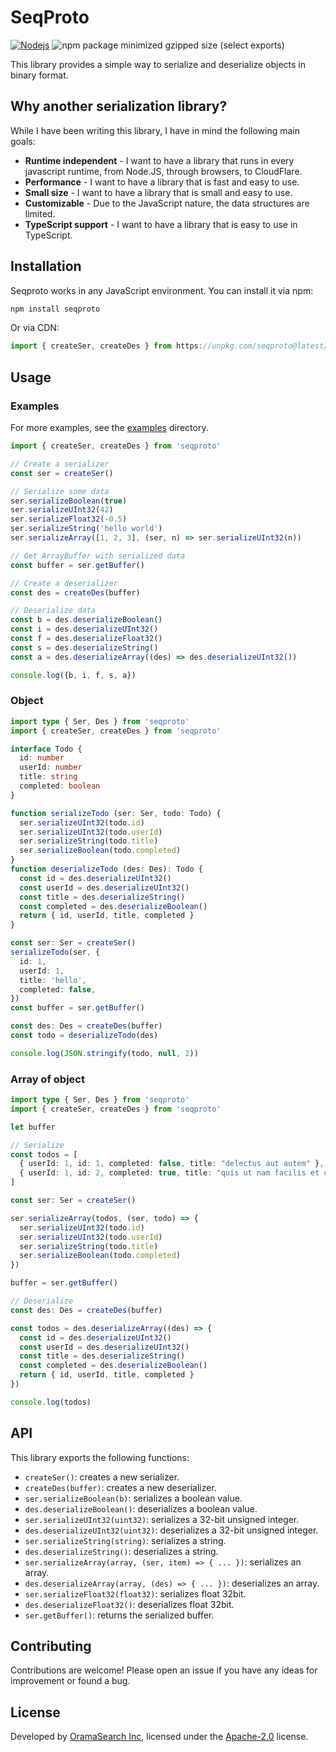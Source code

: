 # SeqProto

[![Nodejs](https://github.com/oramasearch/seqproto/actions/workflows/nodejs.yml/badge.svg)](https://github.com/oramasearch/seqproto/actions/workflows/nodejs.yml)
![npm package minimized gzipped size (select exports)](https://img.shields.io/bundlejs/size/seqproto)

This library provides a simple way to serialize and deserialize objects in binary format.

## Why another serialization library?

While I have been writing this library, I have in mind the following main goals:
- **Runtime independent** - I want to have a library that runs in every javascript runtime, from Node.JS, through browsers, to CloudFlare.
- **Performance** - I want to have a library that is fast and easy to use.
- **Small size** - I want to have a library that is small and easy to use.
- **Customizable** - Due to the JavaScript nature, the data structures are limited.
- **TypeScript support** - I want to have a library that is easy to use in TypeScript.

## Installation

Seqproto works in any JavaScript environment. You can install it via npm:

```sh
npm install seqproto
```

Or via CDN:

```js
import { createSer, createDes } from https://unpkg.com/seqproto@latest/dist/esm/index.js
```

## Usage

### Examples

For more examples, see the [examples](https://github.com/oramasearch/seqproto/tree/main/examples) directory.

```typescript
import { createSer, createDes } from 'seqproto'

// Create a serializer
const ser = createSer()

// Serialize some data
ser.serializeBoolean(true)
ser.serializeUInt32(42)
ser.serializeFloat32(-0.5)
ser.serializeString('hello world')
ser.serializeArray([1, 2, 3], (ser, n) => ser.serializeUInt32(n))

// Get ArrayBuffer with serialized data
const buffer = ser.getBuffer()

// Create a deserializer
const des = createDes(buffer)

// Deserialize data
const b = des.deserializeBoolean()
const i = des.deserializeUInt32()
const f = des.deserializeFloat32()
const s = des.deserializeString()
const a = des.deserializeArray((des) => des.deserializeUInt32())

console.log({b, i, f, s, a})
```

### Object

```typescript
import type { Ser, Des } from 'seqproto'
import { createSer, createDes } from 'seqproto'

interface Todo {
  id: number
  userId: number
  title: string
  completed: boolean
}

function serializeTodo (ser: Ser, todo: Todo) {
  ser.serializeUInt32(todo.id)
  ser.serializeUInt32(todo.userId)
  ser.serializeString(todo.title)
  ser.serializeBoolean(todo.completed)
}
function deserializeTodo (des: Des): Todo {
  const id = des.deserializeUInt32()
  const userId = des.deserializeUInt32()
  const title = des.deserializeString()
  const completed = des.deserializeBoolean()
  return { id, userId, title, completed }
}

const ser: Ser = createSer()
serializeTodo(ser, {
  id: 1,
  userId: 1,
  title: 'hello',
  completed: false,
})
const buffer = ser.getBuffer()

const des: Des = createDes(buffer)
const todo = deserializeTodo(des)

console.log(JSON.stringify(todo, null, 2))
```

### Array of object

```typescript
import type { Ser, Des } from 'seqproto'
import { createSer, createDes } from 'seqproto'

let buffer

// Serialize
const todos = [
  { userId: 1, id: 1, completed: false, title: "delectus aut autem" },
  { userId: 1, id: 2, completed: true, title: "quis ut nam facilis et officia qui" }
]

const ser: Ser = createSer()

ser.serializeArray(todos, (ser, todo) => {
  ser.serializeUInt32(todo.id)
  ser.serializeUInt32(todo.userId)
  ser.serializeString(todo.title)
  ser.serializeBoolean(todo.completed)
})

buffer = ser.getBuffer()

// Deserialize
const des: Des = createDes(buffer)

const todos = des.deserializeArray((des) => {
  const id = des.deserializeUInt32()
  const userId = des.deserializeUInt32()
  const title = des.deserializeString()
  const completed = des.deserializeBoolean()
  return { id, userId, title, completed }
})

console.log(todos)
```

## API

This library exports the following functions:

- `createSer()`: creates a new serializer.
- `createDes(buffer)`: creates a new deserializer.
- `ser.serializeBoolean(b)`: serializes a boolean value.
- `des.deserializeBoolean()`: deserializes a boolean value.
- `ser.serializeUInt32(uint32)`: serializes a 32-bit unsigned integer.
- `des.deserializeUInt32(uint32)`: deserializes a 32-bit unsigned integer.
- `ser.serializeString(string)`: serializes a string.
- `des.deserializeString()`: deserializes a string.
- `ser.serializeArray(array, (ser, item) => { ... })`: serializes an array.
- `des.deserializeArray(array, (des) => { ... })`: deserializes an array.
- `ser.serializeFloat32(float32)`: serializes float 32bit.
- `des.deserializeFloat32()`: deserializes float 32bit.
- `ser.getBuffer()`: returns the serialized buffer.

## Contributing

Contributions are welcome! Please open an issue if you have any ideas for improvement or found a bug.

## License

Developed by [OramaSearch Inc](https://oramasearch.com), licensed under the [Apache-2.0](/LICENSE.md) license.
